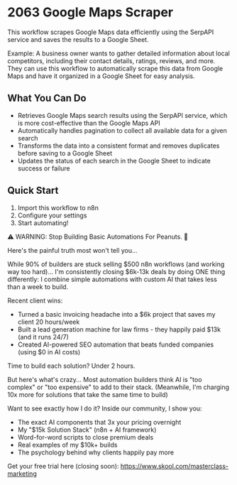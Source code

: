 # 2063 Google Maps Scraper

This workflow scrapes Google Maps data efficiently using the SerpAPI service and saves the results to a Google Sheet.

Example: A business owner wants to gather detailed information about local competitors, including their contact details, ratings, reviews, and more. They can use this workflow to automatically scrape this data from Google Maps and have it organized in a Google Sheet for easy analysis.

## What You Can Do
- Retrieves Google Maps search results using the SerpAPI service, which is more cost-effective than the Google Maps API
- Automatically handles pagination to collect all available data for a given search
- Transforms the data into a consistent format and removes duplicates before saving to a Google Sheet
- Updates the status of each search in the Google Sheet to indicate success or failure

## Quick Start
1. Import this workflow to n8n
2. Configure your settings
3. Start automating!

⚠️ WARNING: Stop Building Basic Automations For Peanuts. 🚫

Here's the painful truth most won't tell you...

While 90% of builders are stuck selling $500 n8n workflows (and working way too hard)...
I'm consistently closing $6k-13k deals by doing ONE thing differently:
I combine simple automations with custom AI that takes less than a week to build.

Recent client wins:
* Turned a basic invoicing headache into a $6k project that saves my client 20 hours/week
* Built a lead generation machine for law firms - they happily paid $13k (and it runs 24/7)
* Created AI-powered SEO automation that beats funded companies (using $0 in AI costs)

Time to build each solution? Under 2 hours.

But here's what's crazy...
Most automation builders think AI is "too complex" or "too expensive" to add to their stack.
(Meanwhile, I'm charging 10x more for solutions that take the same time to build)

Want to see exactly how I do it?
Inside our community, I show you:
* The exact AI components that 3x your pricing overnight
* My "$15k Solution Stack" (n8n + AI framework)
* Word-for-word scripts to close premium deals
* Real examples of my $10k+ builds
* The psychology behind why clients happily pay more

Get your free trial here (closing soon): https://www.skool.com/masterclass-marketing
